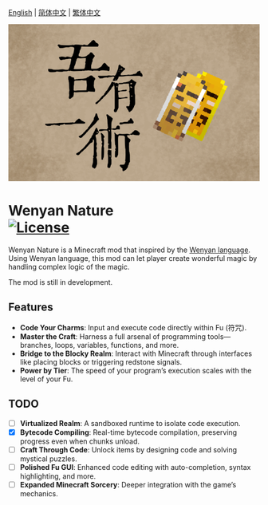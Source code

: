 [English](README.md) | [简体中文](README.zh_CHS.md) | [繁体中文](README.zh_CHT.md)

<p><img src="./title.png" alt="Logo" width="720"></p>

<h1>Wenyan Nature  <br>
	<a href="https://github.com/gyxx-xc/WenyanNature/blob/master/LICENSE"><img src="https://img.shields.io/github/license/gyxx-xc/WenyanNature?style=flat&color=900c3f" alt="License"></a>
</h1>

Wenyan Nature is a Minecraft mod that inspired by the [Wenyan language](https://github.com/wenyan-lang/wenyan).
Using Wenyan language, this mod can let player create wonderful magic by handling complex logic of the magic.

The mod is still in development.

## Features

- **Code Your Charms**: Input and execute code directly within Fu (符咒).
- **Master the Craft**: Harness a full arsenal of programming tools—branches, loops, variables, functions, and more.
- **Bridge to the Blocky Realm**: Interact with Minecraft through interfaces like placing blocks or triggering redstone signals.
- **Power by Tier**: The speed of your program’s execution scales with the level of your Fu.

## TODO

- [ ]  **Virtualized Realm**: A sandboxed runtime to isolate code execution.
- [x]  **Bytecode Compiling**: Real-time bytecode compilation, preserving progress even when chunks unload.
- [ ]  **Craft Through Code**: Unlock items by designing code and solving mystical puzzles.
- [ ]  **Polished Fu GUI**: Enhanced code editing with auto-completion, syntax highlighting, and more.
- [ ]  **Expanded Minecraft Sorcery**: Deeper integration with the game’s mechanics.
